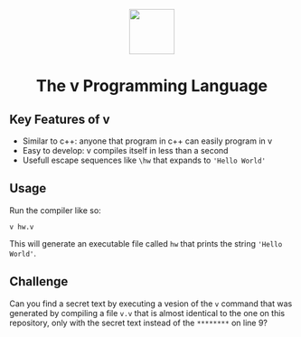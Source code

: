 <div align="center">
<p>
    <img width="80" src="https://raw.githubusercontent.com/donnisnoni95/v-logo/master/dist/v-logo.svg?sanitize=true">
</p>
<h1>The v Programming Language</h1>
</div>

## Key Features of v

- Similar to c++: anyone that program in c++ can easily program in v
- Easy to develop: v compiles itself in less than a second
- Usefull escape sequences like `\hw` that expands to `'Hello World'`

## Usage

Run the compiler like so:
````
v hw.v
````
This will generate an executable file called `hw` that prints the string `'Hello World'`.

## Challenge

Can you find a secret text by executing a vesion of the `v` command that was generated by compiling a file `v.v` that is almost identical to the one on this repository, only with the secret text instead of the `********` on line 9?

